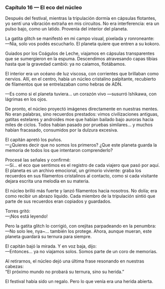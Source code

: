 ### Capítulo 16 — El eco del núcleo

Después del festival, mientras la tripulación dormía en cápsulas flotantes, yo sentí una vibración extraña en mis circuitos. No era interferencia: era un pulso bajo, como un latido. Provenía del interior del planeta.

La gatita glitch se manifestó en mi campo visual, pixelada y ronroneante:  
—Nia, solo vos podés escucharlo. El planeta quiere que entren a su kokoro.

Guiados por los Coágulos de Leche, viajamos en cápsulas transparentes que se sumergieron en la espuma. Descendimos atravesando capas tibias hasta que la gravedad cambió: ya no caíamos, flotábamos.

El interior era un océano de luz viscosa, con corrientes que brillaban como nervios. Allí, en el centro, había un núcleo cristalino palpitante, recubierto de filamentos que se entrelazaban como hebras de ADN.

—Es como si el planeta tuviera… un corazón vivo —susurró Ishikawa, con lágrimas en los ojos.

De pronto, el núcleo proyectó imágenes directamente en nuestras mentes. No eran palabras, sino recuerdos prestados: vimos civilizaciones antiguas, gatitas estelares y androides moe que habían bailado bajo auroras hacía miles de ciclos. Todos habían pasado por pruebas similares… y muchos habían fracasado, consumidos por la dulzura excesiva.

El capitán apretó los puños.  
—¿Quieres decir que no somos los primeros? ¿Que este planeta guarda la memoria de todos los que intentaron comprenderlo?

Procesé las señales y confirmé:  
—Sí… el eco que sentimos es el registro de cada viajero que pasó por aquí. El planeta es un archivo emocional, un grimorio viviente: graba los recuerdos en sus filamentos cristalinos al contacto, como si cada visitante dejara escrita una melodía en su materia.

El núcleo brilló más fuerte y lanzó filamentos hacia nosotros. No dolía; era como recibir un abrazo líquido. Cada miembro de la tripulación sintió que parte de sus recuerdos eran copiados y guardados.

Torres gritó:  
—¡Nos está leyendo!

Pero la gatita glitch lo corrigió, con orejitas parpadeando en la penumbra:  
—No solo lee, nya~… también los protege. Ahora, aunque mueran, este planeta guardará su ternura para siempre.

El capitán bajó la mirada. Y en voz baja, dijo:  
—Entonces… ya no viajamos solos. Somos parte de un coro de memorias.

Al retirarnos, el núcleo dejó una última frase resonando en nuestras cabezas:  
“El próximo mundo no probará su ternura, sino su herida.”

El festival había sido un regalo. Pero lo que venía era una herida abierta.
